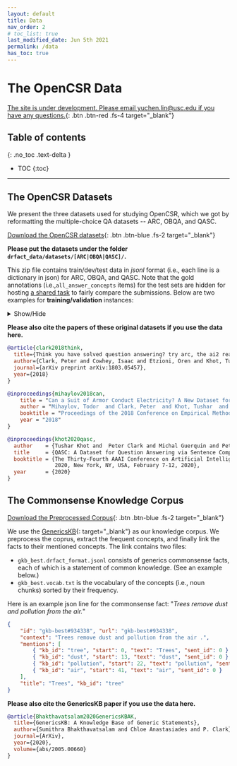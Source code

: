 ```yaml
---
layout: default
title: Data
nav_order: 2
# toc_list: true
last_modified_date: Jun 5th 2021
permalink: /data
has_toc: true
---
```


# The OpenCSR Data

[The site is under development. Please email yuchen.lin@usc.edu if you have any questions.](){: .btn .btn-red .fs-4 target="_blank"}

## Table of contents
{: .no_toc .text-delta }

- TOC
{:toc}


---


## The OpenCSR Datasets
We present the three datasets used for studying OpenCSR, which we got by reformatting the multiple-choice QA datasets -- ARC, OBQA, and QASC. 

<!-- ### Raw Datasets -->

[Download the OpenCSR datasets](https://forms.gle/VC9xdLjsLSXkjJM86){: .btn .btn-blue .fs-2 target="_blank"} 

**Please put the datasets under the folder `drfact_data/datasets/[ARC|OBQA|QASC]/`.** 

This zip file contains train/dev/test data in *jsonl* format (i.e., each line is a dictionary in json) for ARC, OBQA, and QASC. Note that the gold annotations (i.e.,`all_answer_concepts` items) for the test sets are hidden for hosting [a shared task](/leaderboard) to fairly compare the submissions. 
Below are two examples for **training/validation** instances:

<details markdown="block">
  <summary>Show/Hide</summary>

```json
// Example 1 from OBQA
{
  "_id": "257",  
    // unique example id
  "question": "Global warming is lowering the world's amount of ( ___ ) ",  
    // input: question text
  "entities": [{"kb_id": "global warming", "name": "global warming"}, ...],  
    // supplementary info: simple concept matching over the question text. "kb_id" and "name" are the same.
  "all_answer_concepts": [{"kb_id": "ice", "name": "ice"}],
    // output: answer concepts that a model needs to retrieve. there is a duplicate key "answer_concepts"
  "all_answer_concepts_decomp": [{"kb_id": "ice", "name": "ice"}],
    // supplementary info: the decomposition of the "all_answer_concepts"
  "answer": "ice"
    // supplementary info: original text of the correct choice.
}

// Example 2 from ARC
{
  "_id": "Mercury_7267873", 
  "question": "What provide the best evidence that life could develop on Mars?", 
  "entities": [{"kb_id": "good", "name": "good"}, {"kb_id": "evidence", "name": "evidence"}, {"kb_id": "life", "name": "life"}, {"kb_id": "develop", "name": "develop"}, {"kb_id": "mars", "name": "mars"}],
  "all_answer_concepts": [
    {"kb_id": "organic molecule", "name": "organic molecule"}, 
    {"kb_id": "ice", "name": "ice"}
  ],
  "all_answer_concepts_decomp": [{"kb_id": "organic molecule", "name": "organic molecule"}, {"kb_id": "ice", "name": "ice"}, {"kb_id": "organic", "name": "organic"}, {"kb_id": "molecule", "name": "molecule"}],
  "answer": "its ice and organic molecules" // original text of the correct choice.
}
```
<!-- 
// Example 3
{
  "_id": "ARC-Mercury_400056", // unique example id
  "question": "What plant trait is inherited?", // task input: question text
  "entities": ["plant", "trait"], 
    // optional info: simple concept matching.
  "original_choice": "the shape of its leaves", 
    // optional info: correct choice of the original data  
  "all_answer_concepts": ["shape", "leaf"]
    // output: answer concepts that a model needs to retrieve (as many as possible)
}

 -->

Here is an example of the *test* data (the answers are hidden for the shared task):

```json
{
  "_id": "Mercury_SC_400328", 
    // unique example id
  "question": "What item is used for protection from chemical splashing?", 
  "entities": ["chemical splashing", "item", "use", "protection", "chemical"], 
    // supplementary info: simple concept matching over the question text.
  "all_answer_concepts": [ // hidden info; used for evaluaiton. 
    {"kb_id": "safety goggle", "name": "safety goggle"},
    {"kb_id": "lab coat", "name": "lab coat"},
    {"kb_id": "rubber boot", "name": "rubber boot"},
    {"kb_id": "protective glove", "name": "protective glove"},
    {"kb_id": "face shield", "name": "face shield"},
    {"kb_id": "helmet", "name": "helmet"},
    {"kb_id": "shoe", "name": "shoe"},
    {"kb_id": "glass", "name": "glass"},
    {"kb_id": "goggle", "name": "goggle"},
    {"kb_id": "glove", "name": "glove"},
    {"kb_id": "coverall", "name": "coverall"}
  ],  // Note that the first one is from the original choice, and others are from our crowdsourcing.
  "answer": "safety goggle",  // original text of the correct choice.
    // hidden info.
}
```
</details>


**Please also cite the papers of these original datasets if you use the data here.** 
```bib
@article{clark2018think,
  title={Think you have solved question answering? try arc, the ai2 reasoning challenge},
  author={Clark, Peter and Cowhey, Isaac and Etzioni, Oren and Khot, Tushar and Sabharwal, Ashish and Schoenick, Carissa and Tafjord, Oyvind},
  journal={arXiv preprint arXiv:1803.05457},
  year={2018}
}

@inproceedings{mihaylov2018can,
    title = "Can a Suit of Armor Conduct Electricity? A New Dataset for Open Book Question Answering",
    author = "Mihaylov, Todor  and Clark, Peter  and Khot, Tushar  and Sabharwal, Ashish",
    booktitle = "Proceedings of the 2018 Conference on Empirical Methods in Natural Language Processing",
    year = "2018"
}

@inproceedings{khot2020qasc,
  author    = {Tushar Khot and  Peter Clark and Michal Guerquin and Peter Jansen and Ashish Sabharwal},
  title     = {QASC: A Dataset for Question Answering via Sentence Composition},
  booktitle = {The Thirty-Fourth AAAI Conference on Artificial Intelligence, AAAI
               2020, New York, NY, USA, February 7-12, 2020},
  year      = {2020}
}
```
<!-- 
### Preprocessed Dataset

This zip file contains the same data as above, while it also includes results of basic preprocessing steps, e.g., lemmatization,  -->


## The Commonsense Knowledge Corpus

[Download the Preprocessed Corpus](https://mega.nz/folder/9ToQWLQJ#PxGYM-wymiOI4YRCNyyafA){: .btn .btn-blue .fs-2 target="_blank"}

We use the [GenericsKB](https://allenai.org/data/genericskb){: target="_blank"} as our knowledge corpus. We preprocess the coprus, extract the frequent concepts, and finally link the facts to their mentioned concepts. The link contains two files:

- `gkb_best.drfact_format.jsonl` consists of generics commonsense facts, each of which is a statement of common knowledge. (See an example below.)
- `gkb_best.vocab.txt` is the vocabulary of the concepts (i.e., noun chunks) sorted by their frequency.

Here is an example json line for the commonsense fact: "_Trees remove dust and pollution from the air._"
```json
{
    "id": "gkb-best#934338", "url": "gkb-best#934338",
    "context": "Trees remove dust and pollution from the air .",
    "mentions": [
        { "kb_id": "tree", "start": 0, "text": "Trees", "sent_id": 0 },
        { "kb_id": "dust", "start": 13, "text": "dust", "sent_id": 0 },
        { "kb_id": "pollution", "start": 22, "text": "pollution", "sent_id": 0 },
        { "kb_id": "air", "start": 41, "text": "air", "sent_id": 0 }
    ],
    "title": "Trees", "kb_id": "tree"
}
```


**Please also cite the GenericsKB paper if you use the data here.**

```bib
@article{Bhakthavatsalam2020GenericsKBAK,
  title={GenericsKB: A Knowledge Base of Generic Statements},
  author={Sumithra Bhakthavatsalam and Chloe Anastasiades and P. Clark},
  journal={ArXiv},
  year={2020},
  volume={abs/2005.00660}
}
```